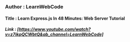 ### Author : LearnWebCode

#### Title : Learn Express.js In 48 Minutes: Web Server Tutorial

##### Link : [https://www.youtube.com/watch?v=z7ikpQCWbtQ&ab_channel=LearnWebCode]
